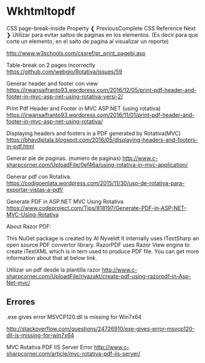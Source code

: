 # Wkhtmltopdf 


CSS page-break-inside Property ❮ PreviousComplete CSS Reference Next ❯ 
Utilizar para evitar saltos de paginas en los elementos. (Es decir para que corte un elemento, en el salto de pagina al visualizar un reporte)

http://www.w3schools.com/cssref/pr_print_pagebi.asp


Table-break on 2 pages incorrectly
https://github.com/webgio/Rotativa/issues/59



Generar header and footer con view
https://irwansaifranto93.wordpress.com/2016/12/05/print-pdf-header-and-footer-in-mvc-asp-net-using-rotativa-versi-2/

Print Pdf Header and Footer in MVC ASP.NET (using rotativa)
https://irwansaifranto93.wordpress.com/2016/11/01/print-pdf-header-and-footer-in-mvc-asp-net-using-rotativa/


Displaying headers and footers in a PDF generated by Rotativa(MVC)
https://bhavdiptala.blogspot.com/2016/05/displaying-headers-and-footers-in-pdf.html


Generar  pie de paginas. (numero de paginas)
http://www.c-sharpcorner.com/UploadFile/0ef46a/using-rotativa-in-mvc-application/


Generar pdf con Rotativa.
https://codigoenlata.wordpress.com/2015/11/30/uso-de-rotativa-para-exportar-vistas-a-pdf/


Generate PDF in ASP.NET MVC Using Rotativa
https://www.codeproject.com/Tips/818197/Generate-PDF-in-ASP-NET-MVC-Using-Rotativa


About Razor PDF:

This NuGet package is created by Al Nyveldt It internally uses ITextSharp an open source PDF convertor library. RazorPDF uses Razor View engine to create iTextXML which is in tern used to produce PDF file. You can get more information about that at below link.

Utilizar un pdf desde la plantilla razor
http://www.c-sharpcorner.com/UploadFile/riyazakt/create-pdf-using-razorpdf-in-Asp-Net-mvc/




## Errores

.exe gives error MSVCP120.dll is missing for Win7x64

http://stackoverflow.com/questions/24726910/exe-gives-error-msvcp120-dll-is-missing-for-win7x64

MVC Rotativa PDF IIS Server Error
http://www.c-sharpcorner.com/article/mvc-rotativa-pdf-iis-server/

